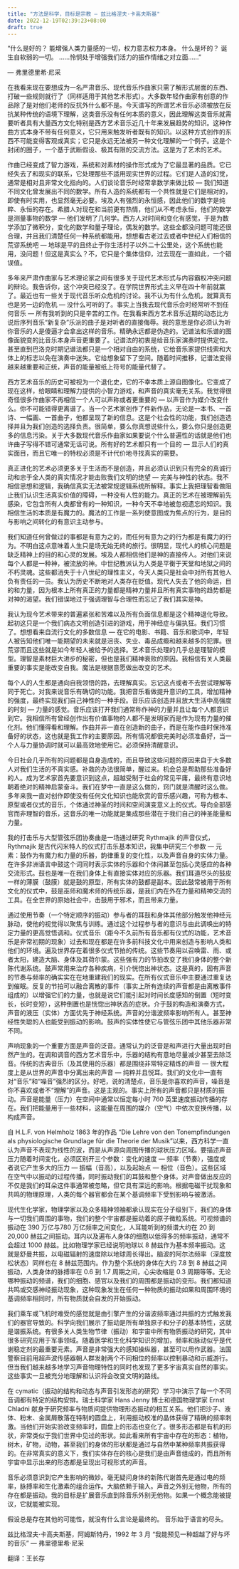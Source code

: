 ```yaml
---
title: "方法是科学，目标是宗教 — 兹比格涅夫·卡高夫斯基"
date: 2022-12-19T02:39:23+08:00
draft: true
---
```


“什么是好的？
能增强人类力量感的一切，权力意志权力本身。
什么是坏的？
诞生自软弱的一切。
……怜悯处于增强我们活力的振作情绪之对立面……”

— 弗里德里希·尼采


在我看来现在要想成为一名严肃音乐、现代音乐作曲家只需了解形式层面的东西、打破一些规则就行了（同样适用于其他艺术形式）。大多数年轻作曲家有创意的作品除了是对他们老师的反抗外什么都不是。今天谱写的所谓艺术音乐必须被放在反抗某种传统的语境下理解，这类音乐没有任何本质的意义，因此理解这类音乐就需要听者具有大量西方文化特别是西方艺术音乐近几十年来发展趋势的知识。这种作曲方式本身不带有任何意义，它只用来触发听者既有的知识。以这种方式创作的东西不可能变得客观或真实；它只是永远无法被另一种文化理解的一个例子。这是个封闭的圈子，一个基于武断假设、极其有限的交流方法。这是为了艺术的艺术。

作曲已经变成了智力游戏，系统和对素材的操作形式成为了它最显著的品质。它已经失去了和现实的联系，它处理那些不适用现实世界的过程。它们是人造的幻觉，通常是相对且非常文化指向的。人们谈论音乐时经常拿数学来做比较 — 我们知道不同文化曾发展出不同的数学。所有人造的系统都有一个共性就是它们是相对的，即使有时实用，也显然毫无必要。埃及人有强烈的永恒感，因此他们的数字是纯粹、永恒的存在。希腊人对现在和当前更有热情，他们从不考虑永恒，他们的数学是测量事物的数学 — 他们发明了几何学。西方人对时间和变化有感觉，于是为数学添加了微积分，变化的数学和量子理论，偶发的数学。这些全都没问题可能还很合理，并且我们清楚任何一种系统都能用，想想看古老过去或者中世纪人们相信的荒谬系统吧 — 地球是平的且终止于你生活村子以外二十公里处，这个系统也能用，没问题！但这是真实么？不，它只是个集体信仰，过去现在一直如此，一个错误值。

多年来严肃作曲家与艺术理论家之间有很多关于现代艺术形式与内容霸权冲突问题的辩论。我告诉你，这个冲突已经没了。在学院世界形式主义早在四十年前就赢了。最近也有一些关于现代音乐听众危机的讨论。我不认为有什么危机，就算真有也是另一边的危机 — 没什么可听的了。事实上当我去现代音乐会时经常听不到任何音乐 — 所有我听到的只是辛苦的工作。在我看来西方艺术音乐近期的动态比方说后序列音乐“新复杂”乐派的曲子是对听者的直接侮辱。我的意思是你必须认为听你音乐的人是傻逼才会拿出这样的音乐。精确永远都是伪造的。记谱法和乐谱的图像面貌变的比音乐本身声音更重要了。记谱法的初衷是给音乐家演奏时提供定位。甚至直到巴洛克时期记谱法都只是一个相对自由的系统，它给音乐家提供线索和大体上的标志以免在演奏中迷失。它给想象留下了空间。随着时间推移，记谱法变得越来越重要和正统，声音的能量被纸上符号的能量代替了。

西方艺术音乐的历史可被视为一个退化史，它的不幸本质上源自图像化。它变成了现在这样，给眼睛和理解力提供的小智力游戏，和声音的真实毫无关系。我觉得很奇怪很多作曲家不再相信一个人可以声称或者更重要的 — 以声音作为媒介改变什么。你不可能错得更离谱了。当一个艺术家创作了件新作品，无论是一本书、一首诗、一幅画、一首曲子，他都呈现了新的信息。这是个社会性的功能，我们创造选择并且为我们创造的选择负责。很简单，要么你真想说些什么，要么你只是创造更多的信息污染。关于大多数现代音乐作曲家如果要说个什么普遍性的话就是他们也许曲子写得不错可通常无话可说。所有好的艺术都只有一个目的 — 显示人们的真实面目，而且它唯一的特权必须是不计代价地寻找真实的需要。

真正进化的艺术必须更多关于生活而不是创造，并且必须认识到只有完全的真诚行动和忠于全人类的真实情况才能击败我们文明的绝望 — 完美与神性的状态。我不相信思想和逻辑，我确信真实无法被常规逻辑系统所解释。事实上我把理智看做阻止我们认识生活真实价值的障碍，一种没有人性的能力。真正的艺术在被理解前先感染，它包含所有人类都曾有的一种知识，一种今天不幸地被忽视遗忘的知识。我相信生活的本质是有魔力的。魔法的工作是一系列使意图成为焦点的行为，是目的与影响之间转化的有意识主动参与。

我们知道任何曾做过的事都是有意为之的，而任何有意为之的行为都是有魔力的行为。不明白这点意味着人生只是场无始无终的旅行。很明显，现代人的核心问题是缺乏精神上的目的和心灵的发展。埃及人都相信他们是神的直接传人。对他们来说每个人都是一种神，被流放的神。中世纪教派认为人类是平衡于天堂和地狱之间的不朽灵魂。这些都消失于十八世纪的理性主义，今天人类只是社会中对所有其他人负有责任的一员。我认为历史不断地对人类存在贬值。现代人失去了他的命运，目的和力量，因为根本上所有真正的力量都是精神力量并且所有真实事物的趋势都是对神的渴望。我们错误地过于强调理智与合理性而忘记了我们其实是神。

我认为现今艺术带来的普遍紧张和苦难以及所有负面信息都是这个精神退化导致。起初这只是一个我们病态文明创造引进的游戏，用于神经症与偏执狂。我们习惯了。想想看来自流行文化的多数信息 — 在它的电影、书籍、音乐和歌词中，年轻人被告知他们唯一能期望的未来就是沮丧、失业、毒品成瘾和越来越多的犯罪。很荒谬而且这些就是如今年轻人被给予的选择。艺术音乐处理的几乎总是理智的模型。理智是素材巨大进步的秘密，但也是我们精神衰败的原因。我相信有关人类最重要的事实是能改变自我。魔法是根据意愿做出改变的艺术。

每个人的人生都是通向自我领悟的路，去理解真实。忘记这点或者不去尝试理解等同于死亡。对我来说音乐有确切的功能。我把音乐看做提升意识的工具，增加精神的强度，最终实现我们自己神性的一种手段。音乐应该创造并且放大生活中高强度的时刻 — 力量的感觉。音乐应该打开我们通常称作神的力量并且让每个人都意识到它。我相信所有曾经创作出有价值事物的人都不是发明家而是作为现有力量的催化剂。他们懂得看和理解。作曲并非一直在创造新的曲子，而是在能作曲时保持准备好的状态，这也就是我工作的主要原因。所有情况都很完美时必须准备好，当一个人与力量协调时就可以最高效地使用它。必须保持清醒意识。

今日社会几乎所有的问题都是自身造成的，而且导致这些问题的原因来自于大多数人对我们生活的不真实感。补救的办法很简单，醒过来。机会总是帮助那些准备好的人。成为艺术家首先要意识到这点，超越受制于社会的常见平庸，最终有意识地朝着绝对的精神启蒙奋斗。我们在梦中一直是这么做的，窍门就是清醒时这么做。多年来我一直对创作即使没有任何文化知识也能欣赏的音乐感兴趣，可称为根本、原型或者仪式的音乐，个体通过神圣的时间和空间演变意义上的仪式。导向全部感官而非理智的音乐，这音乐的唯一功能就是集成那些潜在于我们自己的神圣能量和力量。

我的打击乐与大型管弦乐团协奏曲是一场通过研究 Rythmajik 的声音仪式，Rythmajik 是古代闪米特人的仪式打击乐基本知识，我集中研究三个参数 — 元素：鼓作为有魔力和力量的乐器，韵律重复的变化性，以及声音自身的实体力量。在许多非洲语言中鼓这个词同时表示实体的乐器和个体间甚至包括心灵感应的各种交流形式。鼓也是唯一在我们身体上有直接实体对应的乐器。我们耳道尽头的鼓皮一样的薄膜（鼓膜）就是鼓的原型，所有实体的鼓都是副本。因此鼓常被用于所有文化的仪式中，鼓是巫师和魔术师的传统乐器，是我们内在外在力量和精神交流的工具。在全世界的原始社会中，击鼓用于邪术，而且带来力量。

通过使用节奏（一个特定顺序的振动）参与者的耳鼓和身体其他部分触发他神经元脉动，使他的视觉得以聚焦与训练。通过这个过程参与者的意识与由此调唤出的特定力量的更高觉悟调和。仪式音乐（距今不久前所有音乐都有仪式的功能，艺术音乐是非常初期的现象）过去和现在都是在许多前科技文化中用来创造与影响人类和他们的环境。遍及世界存在着很多仪式节拍的传统。这些节奏用以召唤雷、雨、或者太阳，建造大脑、身体及其荷尔蒙。这些强有力的节拍改变了我们身体的整个新陈代谢系统。鼓声常用来治疗各种疾病，引介恍惚出神状态。这是真的，固有声音的节奏与频率的确实实在在地重建我们的现实。在所有仪式音乐中主要通过重复达到催眠。反复的节拍可以融合离散的事件（事实上所有连续的声音都是由离散事件组成的）以增强它们的力量，也就是说它们能引起对时间长度感知的倒置（短时变长，长时变短），这种倒置也是恍惚出神状态的症状。介于鼓的构造和演奏方式，声音的液压（实体）方面优先于神经系统。声音的分谐波频率影响所有人。甚至神经性失聪的人也能受到振动的影响。鼓声的实体性使它与管弦乐团中其他乐器非常不同。

声响现象的一个重要方面是声音的泛音。通常认为的泛音是和声进行大量出现时自然产生的。在调和调音的西方艺术音乐中，乐器的结构有意地尽量减少甚至去除泛音。传统的古典音乐（及其使用的乐器）都是围绕非常特定精炼的声音 — 很大程度上是从世界的声音中分离出来的声音 — 纯粹并且悦耳。我们的文化中一直有对“音乐”和“噪音”强烈的区分。好吧，说的清楚点，音乐是你喜欢的声音，噪音是你不喜欢或者不“理解”的声音。这是主观的。事实上所有的声音都只是材质的振动。声音是能量（压力）在空间中通常以恒定每小时 760 英里速度振动传播的存在。我们把能量用于一些材料，这能量在周围的媒介（空气）中依次变换传播，以构成声音。

自 H.L.F. von Helmholz 1863 年的作品 “Die Lehre von den Tonempfindungen als physiologische Grundlage für die Theorie der Musik”以来，西方科学一直认为声音不表现为线性的波，而是从声源向周围传播的球状压力区域。要描述声音压力随着时间变化，必须区别开三个参数：变化的速度 — 频率（节奏），强度或者说它产生多大的压力 — 振幅（音高），以及起始点 — 相位（音色）。这些区域在空气中以振动的过程传播，同时振动我们的耳鼓和整个身体。对声音做出反应的不仅是我们的耳朵这件事通常被忽略，但它具有深远的影响。根据电磁干扰现象和共鸣的物理原理，人类的每个器官都会在某个基调频率下受到影响与被激活。

现代生化学家，物理学家以及众多精神领袖都承认现实在分子级别下，我们的身体与一切我们周围的事物，我们的整个宇宙都是振动着的原子微粒系统。可视频谱的振动在 390 万亿与780 万亿频率之间变化，人耳能听到的频谱大约在 20 到 20,000 赫兹之间振动。耳内以及遍布人身体的细胞以低得多的频率振动，通常不会超过 1000 赫兹。比如物理学家已经说明地球以 8 赫兹作为基本频率振动。这就是舒曼共振，以电磁辐射的速度除以地球周长得出。脑波的阿尔法频率（深度放松状态）同样也在 8 赫兹范围内。作为整个系统的身体在大约 7.8 到 8 赫兹之间振动，人类身体的脉搏率在 0.6 到 1.7 周期之间，心尖收缩是 0.3 周期等等。无论哪种振动的频谱，我们的细胞、感官以及我们的周围都是振动的变形。我们都知道共鸣或交感神经振动现象，这种现象发生在任何一种物质的振动如果和周围环境的基调频率相同时，所有物质就会自发的开始振动。

我们乘车或飞机时难受的感觉就是由引擎产生的分谐波频率通过共振的方式触发我们的器官导致的。科学向我们展示了振动是所有单独原子和分子的基本特性，这就是谐振系统。有很多关人类生物节律（振动）和宇宙中所有物质振动的研究，其中很多研究应用于军事领域。随着医学和生化科学知识的增加，频率和脉动似乎是代谢稳定剂的最重要元素。声音是非常强大的感知操纵器，甚至可以用作武器。法国警察目前用超声波传感器朝人群发射两个不同相位的频率以控制暴动和示威游行。但当我们越来越多地学习声音物理特性的同时也发现了更多宇宙真实自然的事实。这些事实一旦被充分地理解和认识将会改变文明的路线。

在 cymatic（振动的结构和动态与声音引发形态的研究）学习中演示了每一个不同音调都有特定的结构安排。瑞士科学家 Hans Jenny 博士和德国物理学家 Ernst Chladni 献身于研究频率与物质间提供物理形态振动的相互关系。他们把沙子、液体、粉末、金属屑散落在特制的圆盘上，利用振动校准的晶体获得了精确的频率刺激。当他们开始实验改变频率时，圆盘上的形态也变化了。很多形态都是有机的形状，非常类似于我们世界中见过的形状。如此看来所有宇宙中存在的形态：植物，树木，矿物，动物，甚至我们的身体的形状都是通过与自然中某种频率共振获得的。在非常真实的意义下，我们实体存在的核心是我们是由声音组成的，而且所有宇宙中显示出来的形态都是呈现出可视形式的声音。

音乐必须意识到它产生影响的微妙。毫无疑问身体的新陈代谢首先是通过电的频率，脉搏率和生化激素的组合运作。大脑依赖于输入。声音之外别无他物，所有的存在都是振动。我的目标是扩展音乐直到除音乐外别无他物。如果一个概念能被提议，它就能被实现。

假设总是存在其他的可能性，就没有什么言论是最终的。
音乐始于语言的尽头。

兹比格涅夫·卡高夫斯基，阿姆斯特丹，1992 年 3 月
“我能预见一种超越了好与坏的音乐”
— 弗里德里希·尼采

翻译：王长存
